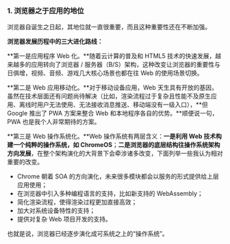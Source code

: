 ### 1. 浏览器之于应用的地位

浏览器自诞生之日起，其地位就一直很重要，而且这种重要性还在不断加强。

**浏览器发展历程中的三大进化路线：**

**第一是应用程序 Web 化。**随着云计算的普及和 HTML5 技术的快速发展，越来越多的应用转向了浏览器 / 服务器（B/S）架构，这种改变让浏览器的重要性与日俱增，视频、音频、游戏几大核心场景也都在往 Web 的使用场景切换。

**第二是 Web 应用移动化。**对于移动设备应用，Web 天生具有开放的基因，虽然在技术层面还有问题尚待解决（比如，渲染流程过于复杂且性能不及原生应用、离线时用户无法使用、无法接收消息推送、移动端没有一级入口），**但 Google 推出了 PWA 方案来整合 Web 和本地程序各自的优势。**顺便说一句，PWA 也是我个人非常期待的方案。

**第三是 Web 操作系统化。**Web 操作系统有两层含义：**一是利用 Web 技术构建一个纯粹的操作系统，如 ChromeOS**；**二是浏览器的底层结构往操作系统架构方向发展**，在整个架构演化的大背景下会牵涉诸多改变，下面列举一些我认为相对重要的改变。

- Chrome 朝着 SOA 的方向演化，未来很多模块都会以服务的形式提供给上层应用使用；
- 在浏览器中引入多种编程语言的支持，比如新支持的 WebAssembly；
- 简化渲染流程，使得渲染过程更加直接高效；
- 加大对系统设备特性的支持；
- 提供对复杂 Web 项目开发的支持。

也就是说，浏览器已经逐步演化成可系统之上的“操作系统”。